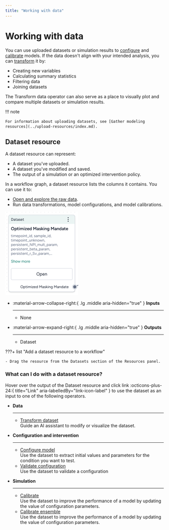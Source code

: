 ```yaml
---
title: "Working with data"
---
```


# Working with data

You can use uploaded datasets or simulation results to [configure](../config-and-intervention/configure-model.md) and [calibrate](../simulation/calibrate-model.md) models. If the data doesn't align with your intended analysis, you can [transform](transform-dataset.md) it by:

- Creating new variables
- Calculating summary statistics
- Filtering data
- Joining datasets

The Transform data operator can also serve as a place to visually plot and compare multiple datasets or simulation results.

!!! note

    For information about uploading datasets, see [Gather modeling resources](../upload-resources/index.md).

## Dataset resource

A dataset resource can represent:

- A dataset you've uploaded.
- A dataset you've modified and saved.
- The output of a simulation or an optimized intervention policy.
 
In a workflow graph, a dataset resource lists the columns it contains. You can use it to: 

- [Open and explore the raw data](review-and-enrich-dataset.md).
- Run data transformations, model configurations, and model calibrations.

![Resource node of a SEIRD dataset for UK compartments with a 5-row preview](../img/data/data-resource.png)

<div class="grid cards" markdown>

-   :material-arrow-collapse-right:{ .lg .middle aria-hidden="true" } __Inputs__

    ---

    - None

-   :material-arrow-expand-right:{ .lg .middle aria-hidden="true" } __Outputs__

    ---

    - Dataset

</div>

???+ list "Add a dataset resource to a workflow"

    - Drag the resource from the Datasets section of the Resources panel.

### What can I do with a dataset resource?

Hover over the output of the Dataset resource and click <span class="sr-only" id="link-icon-label">link</span> :octicons-plus-24:{ title="Link" aria-labelledBy="link-icon-label" } to use the dataset as an input to one of the following operators.

<div class="grid cards" markdown>

-   __Data__

    ---

    - [Transform dataset](transform-dataset.md)  
      Guide an AI assistant to modify or visualize the dataset. 

-   __Configuration and intervention__

    ---

    - [Configure model](../config-and-intervention/configure-model.md)  
      Use the dataset to extract initial values and parameters for the condition you want to test.
    - [Validate configuration](../config-and-intervention/validate-model-configuration.md)  
      Use the dataset to validate a configuration

-   __Simulation__

    ---

    - [Calibrate](../simulation/calibrate-model.md)  
      Use the dataset to improve the performance of a model by updating the value of configuration parameters.
    - [Calibrate ensemble](../simulation/calibrate-ensemble.md)  
      Use the dataset to improve the performance of a model by updating the value of configuration parameters.

</div>